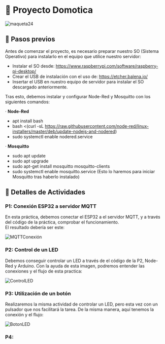 # 🤖 Proyecto Domotica

![maqueta24](https://github.com/SiploxT/Domotica/assets/102182731/b27580cb-5b0d-42b8-b559-d7470549808e)

## 📄 Pasos previos

Antes de comenzar el proyecto, es necesario preparar nuestro SO (Sistema Operativo) para instalarlo en el equipo que utilice nuestro servidor:

- Instalar el SO desde: https://www.raspberrypi.com/software/raspberry-pi-desktop/
- Crear el USB de instalación con el uso de: https://etcher.balena.io/
- Insertar el USB en nuestro equipo de servidor para instalar el SO descargado anteriormente.

Tras esto, debemos instalar y configurar Node-Red y Mosquitto con los siguientes comandos:

· **Node-Red**
- apt install bash
- bash <(curl -sL https://raw.githubusercontent.com/node-red/linux-installers/master/deb/update-nodejs-and-nodered)
- sudo systemctl enable nodered.service

· **Mosquitto**
- sudo apt update
- sudo apt upgrade
- sudo apt-get install mosquitto mosquitto-clients
- sudo systemctl enable mosquitto.service (Esto lo haremos para iniciar Mosquitto tras haberlo instalado)

## 📄 Detalles de Actividades

### P1: Conexión ESP32 a servidor MQTT

En esta práctica, debemos conectar el ESP32 a el servidor MQTT, y a través del código de la práctica, comprobar el funcionamiento.<br/>
El resultado debería ser este:

![MQTTConexión](https://github.com/SiploxT/Domotica/assets/102182731/e75a2a01-2a71-4465-959c-adeadcf73bfe)

### P2: Control de un LED

Debemos conseguir controlar un LED a través de el código de la P2, Node-Red y Arduino.
Con la ayuda de esta imagen, podremos entender las conexiones y el flujo de esta practica:

![ControlLED](https://github.com/SiploxT/Domotica/assets/102182731/e4bafb8e-3cb9-4876-9fbc-59138fd37191)

### P3: Utilización de un botón

Realizaremos la misma actividad de controlar un LED, pero esta vez con un pulsador que nos facilitará la tarea.
De la misma manera, aquí tenemos la conexión y el flujo:

![BotonLED](https://github.com/SiploxT/Domotica/assets/102182731/241f65c8-5880-4ba1-be6a-ea57fd4031e5)

### P4: 
